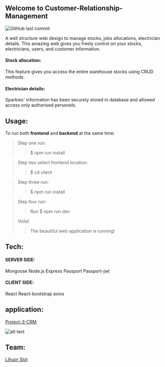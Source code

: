 ## Welcome to Customer-Relationship-Management

![GitHub last commit](https://img.shields.io/github/last-commit/Lihuor/Project3-CRM-V2)

A well structure web design to manage stocks, jobs allocations, electrician details. This amazing web gives you freely control on your stocks, electricians, users, and customer information. 

#### Stock allocation: 

This feature gives you access the entire warehouse stocks using CRUD methods.

#### Electrician details:

Sparkies' information has been securely stored in database and allowed access only authorised personels. 

## Usage:

To run both **frontend** and **backend** at the same time:
> Step one run:
>> $ npm run install

> Step two select frontend location:
>> $ cd client

> Step three run: 
>> $ npm run install

>Step four run: 
>> Run $ npm run dev

> Voila! 
>> The beautiful web application is running!

## Tech:

#### **SERVER SIDE:**

Mongoose Node.js Express Passport Passport-jwt

#### **CLIENT SIDE:** 

React React-bootstrap axios

## application:

[Project-3-CRM](https://crm-9898.herokuapp.com/)

![alt text](../../../../../warehouse-management-system/client/public/img/Project-3.png"Project-3-CRM")

## Team:

[Lihuor Slot](https://github.com/Lihuor)


 
